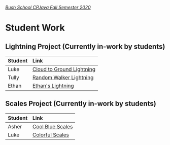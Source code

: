 [_Bush School CPJava Fall Semester 2020_](https://chandrunarayan.github.io/cpjava/)
# Student Work

## Lightning Project (Currently in-work by students)

| Student | Link
| :--- | :--- |
| Luke | [Cloud to Ground Lightning](https://lucas-hallam.github.io/Lightning/)
| Tully | [Random Walker Lightning](https:///tullye.github.io/Lightning/)
| Ethan | [Ethan's Lightning](https://ethanmondri.github.io/Lightning/)

## Scales Project (Currently in-work by students)

| Student | Link
| :--- | :--- |
| Asher | [Cool Blue Scales](https://asher-0225.github.io/Scales/)
| Luke | [Colorful Scales](https://lucas-hallam.github.io/Scales/)
